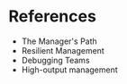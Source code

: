 # References

* The Manager's Path
* Resilient Management
* Debugging Teams
* High-output management